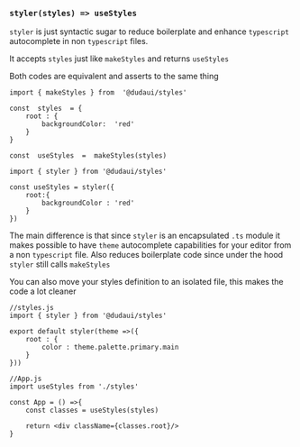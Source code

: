 
### `styler(styles) => useStyles`

 
`styler` is just syntactic sugar to reduce boilerplate and enhance `typescript` autocomplete in non `typescript` files.

It accepts `styles` just like `makeStyles` and returns `useStyles`

Both codes are equivalent and asserts to the same thing

    import { makeStyles } from  '@dudaui/styles'
   
    const  styles  = {
        root : {
            backgroundColor:  'red'
	    }
    }
    
    const  useStyles  =  makeStyles(styles)

```
import { styler } from '@dudaui/styles'

const useStyles = styler({
	root:{
        backgroundColor : 'red' 
    }    
})
```
The main difference is that since `styler` is an encapsulated `.ts` module it makes possible to have  `theme` autocomplete capabilities for your editor from a non `typescript` file. Also reduces boilerplate code since under the hood `styler` still calls `makeStyles`


You can also move your styles definition to an isolated file, this makes the code a lot cleaner

```
//styles.js
import { styler } from '@dudaui/styles'

export default styler(theme =>({
    root : {
        color : theme.palette.primary.main
    }
}))
```
```
//App.js
import useStyles from './styles'
 
const App = () =>{
    const classes = useStyles(styles)

    return <div className={classes.root}/>
}
```